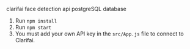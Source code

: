 clarifai face detection api
postgreSQL database



1. Run `npm install`
2. Run `npm start`
3. You must add your own API key in the `src/App.js` file to connect to Clarifai.
